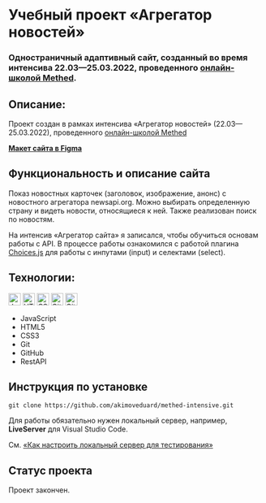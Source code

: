 # Учебный проект «Агрегатор новостей»

### Одностраничный адаптивный сайт, созданный во время интенсива 22.03—25.03.2022, проведенного [онлайн-школой Methed](https://methed.ru/). 

## Описание:
Проект создан в рамках интенсива «Агрегатор новостей» (22.03—25.03.2022), проведенного [онлайн-школой Methed](https://methed.ru/)

**[Макет сайта в Figma](https://www.figma.com/file/RoVKEmePmyt5Ef7YJCOHMw/NEWS-(Intensive)?node-id=0%3A1)**

## Функциональность и описание сайта
Показ новостных карточек (заголовок, изображение, анонс) с новостного агрегатора newsapi.org. Можно выбирать определенную страну и видеть новости, относящиеся к ней. Также реализован поиск по новостям.

На интенсив «Агрегатор сайта» я записался, чтобы обучиться основам работы с API. В процессе работы ознакомился с работой плагина [Choices.js](https://github.com/Choices-js/Choices) для работы с инпутами (input) и селектами (select).

## Технологии:
<p><img src="https://img.shields.io/badge/javascript-%23323330.svg" height="24" alt="JavaScript"> <img src="https://img.shields.io/badge/html5-%23E34F26.svg" height="24" alt="HTML5"> <img src="https://img.shields.io/badge/css3-%231572B6.svg" height="24" alt="CSS3"> <img src="https://img.shields.io/badge/git-%23F05033.svg" height="24" alt="Git"> <img src="https://img.shields.io/badge/github-%23121011.svg" height="24" alt="GitHub"></p>

* JavaScript
* HTML5
* CSS3
* Git
* GitHub
* RestAPI

## Инструкция по установке
`git clone https://github.com/akimoveduard/methed-intensive.git`

Для работы обязательно нужен локальный сервер, например, **LiveServer** для Visual Studio Code.

См. [«Как настроить локальный сервер для тестирования»](https://developer.mozilla.org/ru/docs/Learn/Common_questions/set_up_a_local_testing_server)

## Статус проекта
Проект закончен.
